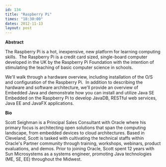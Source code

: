 ```yaml
---
id: 134
title: "Raspberry Pi"
times: "18:30:00"
dates: 2012-11-13
layout: post
---
```

 **Abstract**

The Raspberry Pi is a hot, inexpensive, new platform for learning computing skills.&nbsp; The Raspberry Pi is a credit card sized, single-board computer developed in the UK by the Raspberry Pi Foundation with the intention of stimulating the teaching of basic computer science in schools.  
  
We'll walk through a hardware overview, including installation of the O/S and configuration of the Raspberry Pi.&nbsp; In addition to describing the hardware and software architecture, we'll provide an overview of Embedded Java and demonstrate how you can install and utilize Java SE Embedded on the Raspberry Pi to develop JavaDB, RESTful web services, Java EE and JavaFX applications.  

**Bio**

Scott Seighman is a Principal Sales Consultant with Oracle where his primary focus is architecting open solutions that span the computing landscape, from embedded devices to cloud architectures. Based in Cleveland, Scott is tasked with cultivating the technical staffs within Oracle's Partner community through training, workshops, webinars, product evaluations, and demos. Prior to joining Oracle, Scott spent 12 years with Sun Microsystems as a systems engineer, promoting Java technologies (ME, SE, EE) throughout the Midwest.

